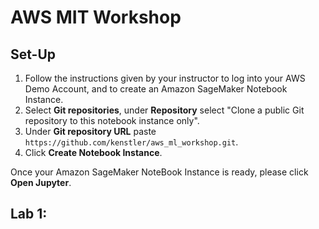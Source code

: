 # AWS MIT Workshop

## Set-Up
1. Follow the instructions given by your instructor to log into your AWS Demo Account, and to create an Amazon SageMaker Notebook Instance.
2. Select **Git repositories**, under **Repository** select "Clone a public Git repository to this notebook instance only".
3. Under **Git repository URL** paste `https://github.com/kenstler/aws_ml_workshop.git`.
4. Click **Create Notebook Instance**.

Once your Amazon SageMaker NoteBook Instance is ready, please click **Open Jupyter**.

## Lab 1: 
